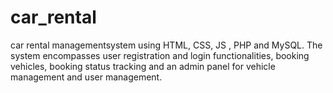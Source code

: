 # car_rental
 car rental managementsystem using HTML, CSS, JS , PHP and MySQL. The system encompasses user registration and login functionalities, booking vehicles, booking status tracking and an admin panel for vehicle management and user management. 
